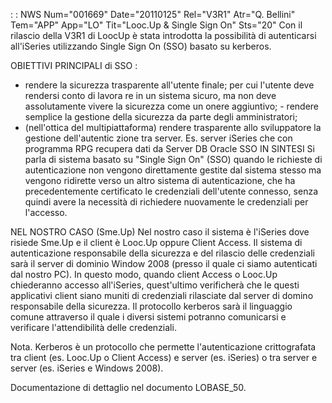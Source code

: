  :  : NWS Num="001669" Date="20110125" Rel="V3R1" Atr="Q. Bellini" Tem="APP" App="LO" Tit="Looc.Up & Single Sign On" Sts="20"
Con il rilascio della V3R1 di LoocUp è stata introdotta la possibilità di autenticarsi all'iSeries
utilizzando Single Sign On (SSO) basato su kerberos.

OBIETTIVI PRINCIPALI di SSO  : 
- rendere la sicurezza trasparente all'utente finale; per cui l'utente deve rendersi conto di lavora
re in un sistema sicuro, ma non deve assolutamente vivere la sicurezza come un onere aggiuntivo; - rendere semplice la gestione della sicurezza da parte degli amministratori;
- (nell'ottica del multipiattaforma) rendere trasparente allo sviluppatore la gestione dell'autentic
zione tra server. Es. server iSeries che con programma RPG recupera dati da Server DB Oracle 
SSO IN SINTESI
Si parla di sistema basato su "Single Sign On" (SSO) quando le richieste di autenticazione non vengono direttamente gestite dal sistema stesso ma vengono ridirette verso un altro sistema di autenticazione, che ha precedentemente certificato le credenziali dell'utente connesso, senza quindi
avere la necessità di richiedere nuovamente le credenziali per l'accesso.

NEL NOSTRO CASO (Sme.Up)
Nel nostro caso il sistema è l'iSeries dove risiede Sme.Up e il client è Looc.Up oppure Client Access. Il sistema di autenticazione responsabile della sicurezza e del rilascio delle credenziali
sarà il server di dominio Window 2008 (presso il quale ci siamo autenticati dal nostro PC).
In questo modo, quando client Access o Looc.Up chiederanno accesso all'iSeries, quest'ultimo verificherà che le questi applicativi client siano muniti di credenziali rilasciate dal server di domino responsabile della sicurezza. Il protocollo kerberos sarà il linguaggio comune attraverso il quale i diversi sistemi potranno comunicarsi e verificare l'attendibilità delle credenziali.

Nota. Kerberos è un protocollo che permette l'autenticazione crittografata tra client (es. Looc.Up o
Client Access) e server (es. iSeries) o tra server e server (es. iSeries e Windows 2008).

Documentazione di dettaglio nel documento LOBASE_50.
